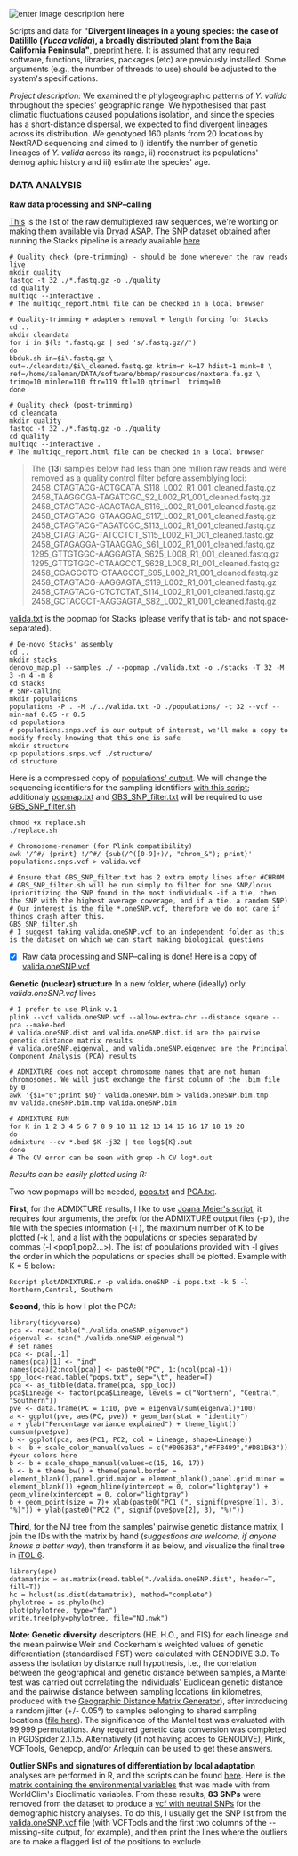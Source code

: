 ![enter image description here](https://st3.depositphotos.com/9223738/19443/v/600/depositphotos_194439354-stock-illustration-desert-seamless-pattern-with-joshua.jpg)

Scripts and data for **"Divergent lineages in a young species: the case of Datilillo (*Yucca valida*), a broadly distributed plant from the Baja California Peninsula"**, [preprint here](https://www.biorxiv.org/content/10.1101/2023.05.22.541794v1). It is assumed that any required software, functions, libraries, packages (etc) are previously installed. Some arguments (e.g., the number of threads to use) should be adjusted to the system's specifications.

*Project description:* We examined the phylogeographic patterns of *Y. valida* throughout the species' geographic range. We hypothesised that past climatic fluctuations caused populations isolation, and since the species has a short-distance dispersal, we expected to find divergent lineages across its distribution. We genotyped 160 plants from 20 locations by NextRAD sequencing and aimed to i) identify the number of genetic lineages of *Y. valida* across its range, ii) reconstruct its populations' demographic history and iii) estimate the species' age.

### DATA ANALYSIS
**Raw data processing and SNP–calling**

[This](https://github.com/al-aleman/datillilo/blob/main/raw_reads_list.txt) is the list of the raw demultiplexed raw sequences, we're working on making them available via Dryad ASAP. The SNP dataset obtained after running the Stacks pipeline is already available [here](https://github.com/al-aleman/datillilo/blob/main/README.md#:~:text=structure/%0Acd%20structure-,Here,-is%20a%20compressed)

    # Quality check (pre-trimming) - should be done wherever the raw reads live
    mkdir quality
    fastqc -t 32 ./*.fastq.gz -o ./quality
    cd quality
    multiqc --interactive .
    # The multiqc_report.html file can be checked in a local browser

    # Quality-trimming + adapters removal + length forcing for Stacks
    cd ..
    mkdir cleandata    
    for i in $(ls *.fastq.gz | sed 's/.fastq.gz//')
    do
    bbduk.sh in=$i\.fastq.gz \
    out=./cleandata/$i\_cleaned.fastq.gz ktrim=r k=17 hdist=1 mink=8 \
    ref=/home/aaleman/DATA/software/bbmap/resources/nextera.fa.gz \
    trimq=10 minlen=110 ftr=119 ftl=10 qtrim=rl  trimq=10
    done

    # Quality check (post-trimming)
    cd cleandata
    mkdir quality
    fastqc -t 32 ./*.fastq.gz -o ./quality
    cd quality
    multiqc --interactive .
    # The multiqc_report.html file can be checked in a local browser

> The (**13**) samples below had less than one million raw reads and were
removed as a quality control filter before assemblying loci:
2458_CTAGTACG-ACTGCATA_S118_L002_R1_001_cleaned.fastq.gz
2458_TAAGGCGA-TAGATCGC_S2_L002_R1_001_cleaned.fastq.gz
2458_CTAGTACG-AGAGTAGA_S116_L002_R1_001_cleaned.fastq.gz
2458_CTAGTACG-GTAAGGAG_S117_L002_R1_001_cleaned.fastq.gz
2458_CTAGTACG-TAGATCGC_S113_L002_R1_001_cleaned.fastq.gz
2458_CTAGTACG-TATCCTCT_S115_L002_R1_001_cleaned.fastq.gz
2458_GTAGAGGA-GTAAGGAG_S61_L002_R1_001_cleaned.fastq.gz
1295_GTTGTGGC-AAGGAGTA_S625_L008_R1_001_cleaned.fastq.gz
1295_GTTGTGGC-CTAAGCCT_S628_L008_R1_001_cleaned.fastq.gz
2458_CGAGGCTG-CTAAGCCT_S95_L002_R1_001_cleaned.fastq.gz
2458_CTAGTACG-AAGGAGTA_S119_L002_R1_001_cleaned.fastq.gz
2458_CTAGTACG-CTCTCTAT_S114_L002_R1_001_cleaned.fastq.gz
2458_GCTACGCT-AAGGAGTA_S82_L002_R1_001_cleaned.fastq.gz

[valida.txt](https://github.com/al-aleman/datillilo/blob/main/valida.txt) is the popmap for Stacks (please verify that is tab- and not space-separated).

    # De-novo Stacks' assembly
    cd ..
    mkdir stacks
    denovo_map.pl --samples ./ --popmap ./valida.txt -o ./stacks -T 32 -M 3 -n 4 -m 8
    cd stacks
    # SNP-calling
    mkdir populations
    populations -P . -M ./../valida.txt -O ./populations/ -t 32 --vcf --min-maf 0.05 -r 0.5
    cd populations
    # populations.snps.vcf is our output of interest, we'll make a copy to modify freely knowing that this one is safe
    mkdir structure
    cp populations.snps.vcf ./structure/
    cd structure

Here is a compressed copy of [populations' output](https://github.com/al-aleman/datillilo/blob/main/populations.snps.vcf.gz).
We will change the sequencing identifiers for the sampling identifiers [with this script](https://github.com/al-aleman/datillilo/blob/main/replace.sh); additionaly  [popmap.txt](https://github.com/al-aleman/datillilo/blob/main/popmap.txt) and [GBS_SNP_filter.txt](https://github.com/al-aleman/datillilo/blob/main/GBS_SNP_filter.txt) will be required to use [GBS_SNP_filter.sh](https://github.com/laninsky/GBS_SNP_filter/tree/master)

    chmod +x replace.sh
    ./replace.sh

    # Chromosome-renamer (for Plink compatibility) 
    awk '/^#/ {print} !/^#/ {sub(/^([0-9]+)/, "chrom_&"); print}' populations.snps.vcf > valida.vcf
    
    # Ensure that GBS_SNP_filter.txt has 2 extra empty lines after #CHROM
    # GBS_SNP_filter.sh will be run simply to filter for one SNP/locus (prioritizing the SNP found in the most individuals -if a tie, then the SNP with the highest average coverage, and if a tie, a random SNP)
    # Our interest is the file *.oneSNP.vcf, therefore we do not care if things crash after this.
    GBS_SNP_filter.sh
    # I suggest taking valida.oneSNP.vcf to an independent folder as this is the dataset on which we can start making biological questions
    
 - [x] Raw data processing and SNP–calling is done!
 Here is a copy of [valida.oneSNP.vcf](https://github.com/al-aleman/datillilo/blob/main/valida.oneSNP.vcf)

**Genetic (nuclear) structure**
In a new folder, where (ideally) only *valida.oneSNP.vcf* lives

    # I prefer to use Plink v.1
    plink --vcf valida.oneSNP.vcf --allow-extra-chr --distance square --pca --make-bed
    # valida.oneSNP.dist and valida.oneSNP.dist.id are the pairwise genetic distance matrix results
    # valida.oneSNP.eigenval, and valida.oneSNP.eigenvec are the Principal Component Analysis (PCA) results
    
    # ADMIXTURE does not accept chromosome names that are not human chromosomes. We will just exchange the first column of the .bim file by 0
    awk '{$1="0";print $0}' valida.oneSNP.bim > valida.oneSNP.bim.tmp
    mv valida.oneSNP.bim.tmp valida.oneSNP.bim
        
    # ADMIXTURE RUN    
    for K in 1 2 3 4 5 6 7 8 9 10 11 12 13 14 15 16 17 18 19 20
    do
    admixture --cv *.bed $K -j32 | tee log${K}.out
    done
    # The CV error can be seen with grep -h CV log*.out

*Results can be easily plotted using R:*

Two new popmaps will be needed, [pops.txt](https://github.com/al-aleman/datillilo/blob/main/pops.txt) and [PCA.txt](https://github.com/al-aleman/datillilo/blob/main/PCA.txt).

**First**, for the ADMIXTURE results, I like to use [Joana Meier's script](https://github.com/speciationgenomics/scripts/blob/master/plotADMIXTURE.r), it requires four arguments, the prefix for the ADMIXTURE output files (-p ), the file with the species information (-i ), the maximum number of K to be plotted (-k ), and a list with the populations or species separated by commas (-l <pop1,pop2...>). The list of populations provided with -l gives the order in which the populations or species shall be plotted. Example with K = 5 below:

    Rscript plotADMIXTURE.r -p valida.oneSNP -i pops.txt -k 5 -l Northern,Central, Southern

**Second**, this is how I plot the PCA:

    library(tidyverse)
    pca <- read.table("./valida.oneSNP.eigenvec")
    eigenval <- scan("./valida.oneSNP.eigenval")
    # set names
    pca <- pca[,-1]
    names(pca)[1] <- "ind"
    names(pca)[2:ncol(pca)] <- paste0("PC", 1:(ncol(pca)-1))
    spp_loc<-read.table("pops.txt", sep="\t", header=T)
    pca <- as_tibble(data.frame(pca, spp_loc))
    pca$Lineage <- factor(pca$Lineage, levels = c("Northern", "Central", "Southern"))
    pve <- data.frame(PC = 1:10, pve = eigenval/sum(eigenval)*100)
    a <- ggplot(pve, aes(PC, pve)) + geom_bar(stat = "identity")
    a + ylab("Percentage variance explained") + theme_light() 
    cumsum(pve$pve)
    b <- ggplot(pca, aes(PC1, PC2, col = Lineage, shape=Lineage))
    b <- b + scale_color_manual(values = c("#006363","#FFB409","#D81B63")) #your colors here
    b <- b + scale_shape_manual(values=c(15, 16, 17))
    b <- b + theme_bw() + theme(panel.border =  element_blank(),panel.grid.major = element_blank(),panel.grid.minor = element_blank()) +geom_hline(yintercept = 0, color="lightgray") +  geom_vline(xintercept = 0, color="lightgray")
    b + geom_point(size = 7)+ xlab(paste0("PC1 (", signif(pve$pve[1], 3), "%)")) + ylab(paste0("PC2 (", signif(pve$pve[2], 3), "%)"))

**Third**, for the NJ tree from the samples' pairwise genetic distance matrix, I join the IDs with the matrix by hand (*suggestions are welcome, if anyone knows a better way*), then transform it as below, and visualize the final tree in [iTOL 6](https://itol.embl.de/upload.cgi).

    library(ape)
    datamatrix = as.matrix(read.table("./valida.oneSNP.dist", header=T, fill=T))
    hc = hclust(as.dist(datamatrix), method="complete")
    phylotree = as.phylo(hc)
    plot(phylotree, type="fan")
    write.tree(phy=phylotree, file="NJ.nwk")

**Note: Genetic diversity** descriptors (HE, H.O., and FIS) for each lineage and the mean pairwise Weir and Cockerham's weighted values of genetic differentiation (standardised FST) were calculated with GENODIVE 3.0. To assess the isolation by distance null hypothesis, i.e., the correlation between the geographical and genetic distance between samples, a Mantel test was carried out correlating the individuals' Euclidean genetic distance and the pairwise distance between sampling locations (in kilometres, produced with the [Geographic Distance Matrix Generator](https://biodiversityinformatics.amnh.org/open_source/gdmg/)), after introducing a random jitter (+/- 0.05°) to samples belonging to shared sampling locations ([file here](https://github.com/al-aleman/datillilo/blob/main/coordinates_jitter.txt)). The significance of the Mantel test was evaluated with 99,999 permutations. Any required genetic data conversion was completed in PGDSpider 2.1.1.5. Alternatively (if not having acces to GENODIVE), Plink, VCFTools, Genepop, and/or Arlequin can be used to get these answers.

**Outlier SNPs and signatures of differentiation by local adaptation** analyses are performed in R, and the scripts can be found [here](https://github.com/al-aleman/datillilo/blob/main/PCAdapt_LEA.R). Here is the [matrix containing the environmental variables](https://github.com/al-aleman/datillilo/blob/main/valida.oneSNP.env) that was made with from WorldClim's Bioclimatic variables. From these results, **83 SNPs** were removed from the dataset to produce a [vcf with neutral SNPs](https://github.com/al-aleman/datillilo/blob/main/valida.neutral.vcf) for the demographic history analyses. To do this, I usually get the SNP list from the  [valida.oneSNP.vcf](https://github.com/al-aleman/datillilo/blob/main/valida.oneSNP.vcf) file (with VCFTools and the first two columns of the --missing-site output, for example), and then print the lines where the outliers are to make a flagged list of the positions to exclude.
